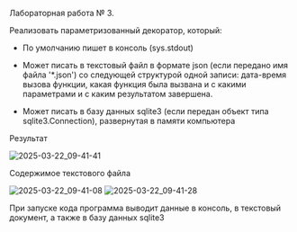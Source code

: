 Лабораторная работа № 3.

Реализовать параметризованный декоратор, который:

- По умолчанию пишет в консоль (sys.stdout)

- Может писать в текстовый файл в формате json (если передано имя файла '*.json') со следующей структурой одной записи:
дата-время вызова функции, какая функция была вызвана и с какими параметрами и с каким результатом завершена.

- Может писать в базу данных sqlite3 (если передан объект типа sqlite3.Connection), развернутая в памяти компьютера

Результат

![2025-03-22_09-41-41](https://github.com/user-attachments/assets/dee759ba-6162-4aff-ace7-c5c18bddce11)

Содержимое текстового файла

![2025-03-22_09-41-08](https://github.com/user-attachments/assets/03ac572a-b0d9-43e5-9018-62f6e743dca5)   ![2025-03-22_09-41-28](https://github.com/user-attachments/assets/88d8e99a-3271-4298-a38c-ecbda77249d9)

При запуске кода программа выводит данные в консоль, в текстовый документ, а также в базу данных sqlite3
